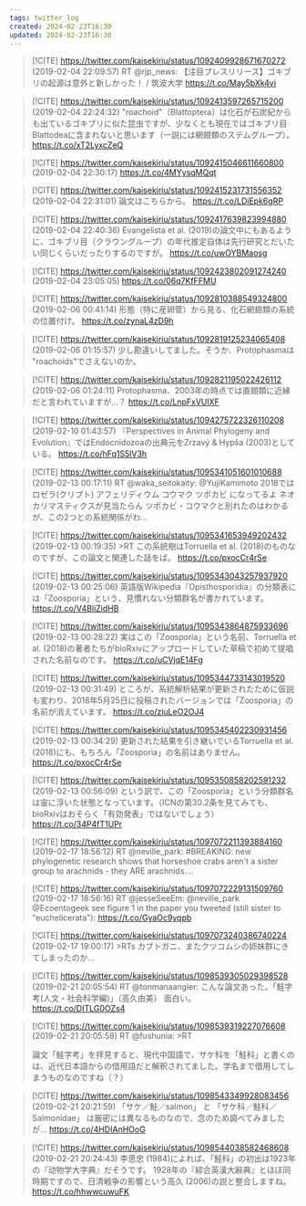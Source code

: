 ```yaml
---
tags: twitter_log
created: 2024-02-23T16:30
updated: 2024-02-23T16:30
---
```


> [!CITE] https://twitter.com/kaisekiriu/status/1092409928671670272 (2019-02-04 22:09:57)
> RT @rjp_news: 【注目プレスリリース】ゴキブリの起源は意外と新しかった！ / 筑波大学 https://t.co/May5bXk4vi

> [!CITE] https://twitter.com/kaisekiriu/status/1092413597265715200 (2019-02-04 22:24:32)
> "roachoid"（Blattoptera）は化石が石炭紀からも出ているゴキブリに似た昆虫ですが、少なくとも現在ではゴキブリ目 Blattodeaに含まれないと思います（一説には網翅類のステムグループ）。 https://t.co/xT2LyxcZeQ

> [!CITE] https://twitter.com/kaisekiriu/status/1092415046611660800 (2019-02-04 22:30:17)
> https://t.co/4MYysqMQqt

> [!CITE] https://twitter.com/kaisekiriu/status/1092415231731556352 (2019-02-04 22:31:01)
> 論文はこちらから。
> https://t.co/LDiEpk6gRP

> [!CITE] https://twitter.com/kaisekiriu/status/1092417639823994880 (2019-02-04 22:40:36)
> Evangelista et al. (2019)の論文中にもあるように、ゴキブリ目（クラウングループ）の年代推定自体は先行研究とだいたい同じくらいだったりするのですが。
> https://t.co/uwOYBMaosg

> [!CITE] https://twitter.com/kaisekiriu/status/1092423802091274240 (2019-02-04 23:05:05)
> https://t.co/06q7KfFFMU

> [!CITE] https://twitter.com/kaisekiriu/status/1092810388549324800 (2019-02-06 00:41:14)
> 形態（特に産卵管）から見る、化石網翅類の系統の位置付け。
> https://t.co/zynaL4zD9h

> [!CITE] https://twitter.com/kaisekiriu/status/1092819125234065408 (2019-02-06 01:15:57)
> 少し勘違いしてました。そうか、Protophasmaは
> "roachoids"でさえないのか。

> [!CITE] https://twitter.com/kaisekiriu/status/1092821195022426112 (2019-02-06 01:24:11)
> Protophasma、2003年の時点では直翅類に近縁だと言われていますが…？
> https://t.co/LnpFxVUlXF

> [!CITE] https://twitter.com/kaisekiriu/status/1094275722326110208 (2019-02-10 01:43:57)
> 『Perspectives in Animal Phylogeny and Evolution』ではEndocnidozoaの出典元をZrzavý &amp; Hypša (2003)としている。
> https://t.co/hFq1S5lV3h

> [!CITE] https://twitter.com/kaisekiriu/status/1095341051601010688 (2019-02-13 00:17:11)
> RT @waka_seitokaity: @YujiKamimoto 2018では
> ロゼラ(クリプト)
>   アフェリディウム
>     コウマク
>       ツボカビ
> になってるよ
> ネオカリマスティクスが見当たらん
> ツボカビ・コウマクと別れたのはわかるが、この2つとの系統関係がわ…

> [!CITE] https://twitter.com/kaisekiriu/status/1095341653949202432 (2019-02-13 00:19:35)
> &gt;RT
> この系統樹はTorruella et al. (2018)のものなのですが、この論文と関連した話をば。
> https://t.co/pxocCr4rSe

> [!CITE] https://twitter.com/kaisekiriu/status/1095343043257937920 (2019-02-13 00:25:06)
> 英語版Wikipedia『Opisthosporidia』の分類表には「Zoosporia」という、見慣れない分類群名が書かれています。
> https://t.co/V4BliZidHB

> [!CITE] https://twitter.com/kaisekiriu/status/1095343864875933696 (2019-02-13 00:28:22)
> 実はこの「Zoosporia」という名前、Torruella et al. (2018)の著者たちがbioRxivにアップロードしていた草稿で初めて提唱された名前なのです。
> https://t.co/uCVjqE14Fg

> [!CITE] https://twitter.com/kaisekiriu/status/1095344733143019520 (2019-02-13 00:31:49)
> ところが、系統解析結果が更新されたために仮説も変わり、2018年5月25日に投稿されたバージョンでは「Zoosporia」の名前が消えています。
> https://t.co/ziuLeO2OJ4

> [!CITE] https://twitter.com/kaisekiriu/status/1095345402230931456 (2019-02-13 00:34:29)
> 更新された結果を引き継いでいるTorruella et al. (2018)にも、もちろん「Zoosporia」の名前はありません。
> https://t.co/pxocCr4rSe

> [!CITE] https://twitter.com/kaisekiriu/status/1095350858202591232 (2019-02-13 00:56:09)
> という訳で、この「Zoosporia」という分類群名は宙に浮いた状態となっています。（ICNの第30.2条を見てみても、bioRxivはおそらく「有効発表」ではないでしょう）
> https://t.co/34P4fT1UPr

> [!CITE] https://twitter.com/kaisekiriu/status/1097072211393884160 (2019-02-17 18:56:12)
> RT @neville_park: #BREAKING: new phylogenetic research shows that horseshoe crabs aren't a sister group to arachnids - they ARE arachnids.…

> [!CITE] https://twitter.com/kaisekiriu/status/1097072229131509760 (2019-02-17 18:56:16)
> RT @jesseSeeEm: @neville_park @Ecoentogeek see figure 1 in the paper you tweeted (still sister to "euchelicerata"): https://t.co/GyaOc9yqpb

> [!CITE] https://twitter.com/kaisekiriu/status/1097073240386740224 (2019-02-17 19:00:17)
> &gt;RTs
> カブトガニ、またクツコムシの姉妹群にきてしまったのか…

> [!CITE] https://twitter.com/kaisekiriu/status/1098539305029398528 (2019-02-21 20:05:54)
> RT @tonmanaangler: こんな論文あった。「鮭字考(人文・社会科学編)」（高久由美）  面白い。             
> https://t.co/DITLG0OZs4

> [!CITE] https://twitter.com/kaisekiriu/status/1098539319227076608 (2019-02-21 20:05:58)
> RT @fushunia: &gt;RT
> 
> 論文「鮭字考」を拝見すると、現代中国語で、サケ科を「鮭科」と書くのは、近代日本語からの借用語だと解釈されてました。学名まで借用してしまうものなのですね（？）

> [!CITE] https://twitter.com/kaisekiriu/status/1098543349928083456 (2019-02-21 20:21:59)
> 「サケ／鮭／salmon」
> と
> 「サケ科／鮭科／Salmonidae」
> は厳密には異なるものなので、念のため調べてみましたが…
> https://t.co/4HDIAnHOoG

> [!CITE] https://twitter.com/kaisekiriu/status/1098544038582468608 (2019-02-21 20:24:43)
> 李思忠 (1984)によれば、「鮭科」の初出は1923年の『动物学大字典』だそうです。
> 1928年の『綜合英漢大辭典』とほぼ同時期ですので、日清戦争の影響という高久 (2006)の説と整合しますね。
> https://t.co/hhwwcuwuFK
